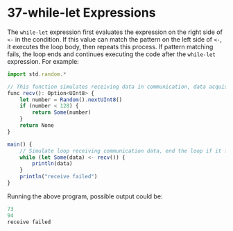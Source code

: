 # 37-while-let Expressions

The `while-let` expression first evaluates the expression on the right side of `<-` in the condition. If this value can match the pattern on the left side of `<-`, it executes the loop body, then repeats this process. If pattern matching fails, the loop ends and continues executing the code after the `while-let` expression. For example:

```javascript
import std.random.*

// This function simulates receiving data in communication, data acquisition may fail
func recv(): Option<UInt8> {
    let number = Random().nextUInt8()
    if (number < 128) {
        return Some(number)
    }
    return None
}

main() {
    // Simulate loop receiving communication data, end the loop if it fails
    while (let Some(data) <- recv()) {
        println(data)
    }
    println("receive failed")
}
```

Running the above program, possible output could be:

```javascript
73
94
receive failed
```